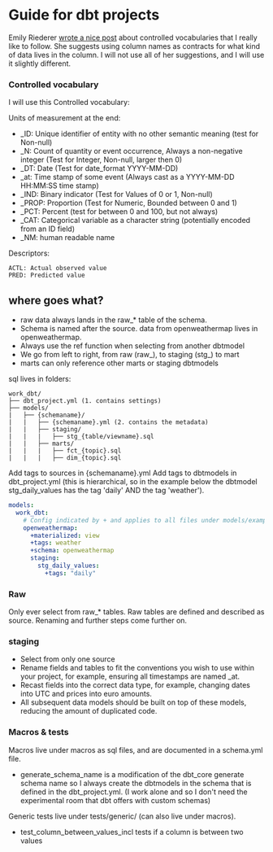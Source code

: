 # Guide for dbt projects

Emily Riederer [wrote a nice post](https://emilyriederer.netlify.app/post/column-name-contracts/) about controlled vocabularies that I really like to follow.
She suggests using column names as contracts for what kind of data lives in the column.
I will not use all of her suggestions, and I will use it slightly different.


### Controlled vocabulary
I will use this Controlled vocabulary:

Units of measurement at the end:

- _ID: Unique identifier of entity with no other semantic meaning (test for Non-null)
- _N: Count of quantity or event occurrence, Always a non-negative integer (Test for Integer, Non-null, larger then 0)
- _DT: Date (Test for date_format YYYY-MM-DD)
- _at: Time stamp of some event (Always cast as a YYYY-MM-DD HH:MM:SS time stamp)
- _IND: Binary indicator (Test for Values of 0 or 1, Non-null)
- _PROP: Proportion (Test for Numeric, Bounded between 0 and 1)
- _PCT: Percent (test for between 0 and 100, but not always)
- _CAT: Categorical variable as a character string (potentially encoded from an ID field)
- _NM: human readable name


Descriptors:

    ACTL: Actual observed value
    PRED: Predicted value

## where goes what?
- raw data always lands in the raw_* table of the schema.
- Schema is named after the source. data from openweathermap lives in openweathermap.
- Always use the ref function when selecting from another dbtmodel
- We go from left to right, from raw (raw_), to staging (stg_) to mart
- marts can only reference other marts or staging dbtmodels

sql lives in folders:
```
work_dbt/
├── dbt_project.yml (1. contains settings)
├── models/
|   ├── {schemaname}/
|   |   ├── {schemaname}.yml (2. contains the metadata)
|   |   ├── staging/
|   |   |   ├── stg_{table/viewname}.sql
|   |   ├── marts/
|   |   |   ├── fct_{topic}.sql
|   |   |   ├── dim_{topic}.sql
```
Add tags to sources in {schemaname}.yml
Add tags to dbtmodels in dbt_project.yml (this is hierarchical, so in the example below the dbtmodel stg_daily_values has the tag 'daily' AND the tag 'weather').

```yaml
models:
  work_dbt:
    # Config indicated by + and applies to all files under models/example/
    openweathermap:
      +materialized: view
      +tags: weather
      +schema: openweathermap
      staging:
        stg_daily_values:
          +tags: "daily"
```

### Raw
Only ever select from raw_* tables. Raw tables are defined and described as source.
Renaming and further steps come further on.

### staging
- Select from only one source
- Rename fields and tables to fit the conventions you wish to use within your project, for example, ensuring all timestamps are named <event>_at.
- Recast fields into the correct data type, for example, changing dates into UTC and prices into euro amounts.
- All subsequent data models should be built on top of these models, reducing the amount of duplicated code.

### Macros & tests
Macros live under macros as sql files, and are documented in a schema.yml file.
- generate_schema_name is a modification of the dbt_core generate schema name so I always create the dbtmodels in the schema that is defined in the dbt_project.yml. (I work alone and so I don't need the experimental room that dbt offers with custom schemas)

Generic tests live under tests/generic/ (can also live under macros).
- test_column_between_values_incl tests if a column is between two values

